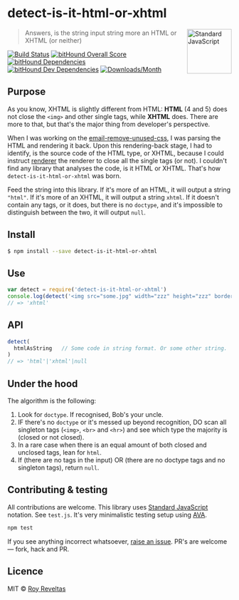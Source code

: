 # detect-is-it-html-or-xhtml

<a href="https://github.com/feross/standard" style="float: right; padding: 0 0 20px 20px;"><img src="https://cdn.rawgit.com/feross/standard/master/sticker.svg" alt="Standard JavaScript" width="100" align="right"></a>

> Answers, is the string input string more an HTML or XHTML (or neither)

[![Build Status](https://travis-ci.org/code-and-send/detect-is-it-html-or-xhtml.svg?branch=master)](https://travis-ci.org/code-and-send/detect-is-it-html-or-xhtml) [![bitHound Overall Score](https://www.bithound.io/github/code-and-send/detect-is-it-html-or-xhtml/badges/score.svg)](https://www.bithound.io/github/code-and-send/detect-is-it-html-or-xhtml) [![bitHound Dependencies](https://www.bithound.io/github/code-and-send/detect-is-it-html-or-xhtml/badges/dependencies.svg)](https://www.bithound.io/github/code-and-send/detect-is-it-html-or-xhtml/master/dependencies/npm) [![bitHound Dev Dependencies](https://www.bithound.io/github/code-and-send/detect-is-it-html-or-xhtml/badges/devDependencies.svg)](https://www.bithound.io/github/code-and-send/detect-is-it-html-or-xhtml/master/dependencies/npm) [![Downloads/Month](https://img.shields.io/npm/dm/detect-is-it-html-or-xhtml.svg)](https://www.npmjs.com/package/detect-is-it-html-or-xhtml)

## Purpose

As you know, XHTML is slightly different from HTML: **HTML** (4 and 5) does not close the `<img>` and other single tags, while **XHTML** does. There are more to that, but that's the major thing from developer's perspective.

When I was working on the [email-remove-unused-css](https://github.com/code-and-send/email-remove-unused-css), I was parsing the HTML and rendering it back. Upon this rendering-back stage, I had to identify, is the source code of the HTML type, or XHTML, because I could instruct [renderer](https://github.com/posthtml/posthtml-render) the renderer to close all the single tags (or not). I couldn't find any library that analyses the code, is it HTML or XHTML. That's how `detect-is-it-html-or-xhtml` was born.

Feed the string into this library. If it's more of an HTML, it will output a string `"html"`. If it's more of an XHTML, it will output a string `xhtml`. If it doesn't contain any tags, or it does, but there is no `doctype`, and it's impossible to distinguish between the two, it will output `null`.

## Install

```sh
$ npm install --save detect-is-it-html-or-xhtml
```

## Use

```js
var detect = require('detect-is-it-html-or-xhtml')
console.log(detect('<img src="some.jpg" width="zzz" height="zzz" border="0" style="display:block;" alt="zzz"/>'))
// => 'xhtml'
```

## API

```js
detect(
  htmlAsString   // Some code in string format. Or some other string.
)
// => 'html'|'xhtml'|null
```

## Under the hood

The algorithm is the following:

1. Look for `doctype`. If recognised, Bob's your uncle.
2. IF there's no `doctype` or it's messed up beyond recognition, DO scan all singleton tags (`<img>`, `<br>` and `<hr>`) and see which type the majority is (closed or not closed).
4. In a rare case when there is an equal amount of both closed and unclosed tags, lean for `html`.
5. If (there are no tags in the input) OR (there are no doctype tags and no singleton tags), return `null`.

## Contributing & testing

All contributions are welcome. This library uses [Standard JavaScript](https://github.com/feross/standard) notation. See `test.js`. It's very minimalistic testing setup using [AVA](https://github.com/avajs/ava).

```bash
npm test
```

If you see anything incorrect whatsoever, [raise an issue](https://github.com/code-and-send/detect-is-it-html-or-xhtml/issues). PR's are welcome — fork, hack and PR.

## Licence

MIT © [Roy Reveltas](https://github.com/revelt)
